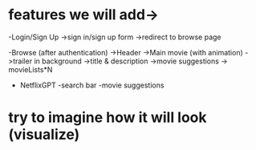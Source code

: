 # features we will add->

-Login/Sign Up
    ->sign in/sign up form
    ->redirect to browse page

-Browse (after authentication)
    ->Header
    ->Main movie (with animation)
        ->trailer in background
        ->title & description
        ->movie suggestions
            -> movieLists*N

- NetflixGPT
    -search bar
    -movie suggestions

# try to imagine how it will look (visualize)